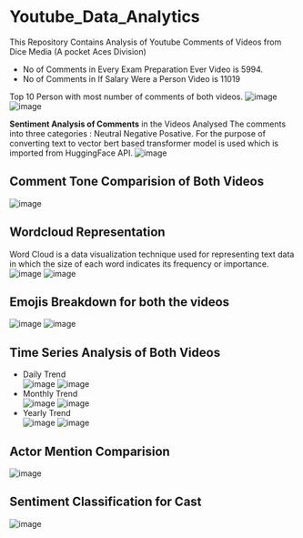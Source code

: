 # Youtube_Data_Analytics
This Repository Contains Analysis of Youtube Comments of Videos from Dice Media (A pocket Aces Division)

- No of Comments in Every Exam Preparation Ever Video is 5994.
- No of Comments in If Salary Were a Person Video is 11019

Top 10 Person with most number of comments of both videos. 
![image](https://user-images.githubusercontent.com/97966698/189532844-ff8204e2-d76b-4e7a-971b-4958b8e4e0ac.png)
![image](https://user-images.githubusercontent.com/97966698/189532889-0225d0a4-a687-4df4-9a48-02986a54dedc.png)

**Sentiment Analysis of Comments** in the Videos
Analysed The comments into three categories : Neutral Negative Posative. For the purpose of converting text to vector bert based transformer model is used which is imported from HuggingFace API.
![image](https://user-images.githubusercontent.com/97966698/189533042-881673ef-2a16-4ed0-8d00-84bc8a6fc53b.png)

## Comment Tone Comparision of Both Videos
![image](https://user-images.githubusercontent.com/97966698/189533078-630a11ce-0936-4ec9-ad06-e1b3efe5ed0c.png)

## Wordcloud Representation 
Word Cloud is a data visualization technique used for representing text data in which the size of each word indicates its frequency or importance.<br>
![image](https://user-images.githubusercontent.com/97966698/189533118-6af0a36f-b220-4af5-bdeb-f4b3816aec7c.png)
![image](https://user-images.githubusercontent.com/97966698/189533126-57ae5a47-bbcb-458c-90e9-6e873c38d40c.png)

## Emojis Breakdown for both the videos
![image](https://user-images.githubusercontent.com/97966698/189533151-106f9370-115e-4bdd-8808-c1ad823b303e.png)
![image](https://user-images.githubusercontent.com/97966698/189533168-634b8a59-7a7f-441a-9651-c6a5ac5177b9.png)

## Time Series Analysis of Both Videos 
- Daily Trend <br>
  ![image](https://user-images.githubusercontent.com/97966698/189533189-e74b04c0-c5d0-4233-b87b-ee8872dbde79.png)
  ![image](https://user-images.githubusercontent.com/97966698/189533201-12b5da52-eff2-4c05-951f-4957e7418fa8.png)
- Monthly Trend <br>
  ![image](https://user-images.githubusercontent.com/97966698/189533273-83858317-1d91-4102-ab86-470f507890d0.png)
  ![image](https://user-images.githubusercontent.com/97966698/189533292-9604e92d-0d8e-4da0-818b-c380791ab8c6.png)
- Yearly Trend <br>
  ![image](https://user-images.githubusercontent.com/97966698/189533326-7a130c02-9dc3-4eb9-9e47-6bbb102116c7.png)
  ![image](https://user-images.githubusercontent.com/97966698/189533338-7dacd79f-3f67-4353-a358-c74940081e16.png)

## Actor Mention Comparision
![image](https://user-images.githubusercontent.com/97966698/189533458-f8f200c2-3fab-4547-b085-2f0cd393f98a.png)

## Sentiment Classification for Cast
![image](https://user-images.githubusercontent.com/97966698/189533508-ac6eaa6b-a82a-4da9-9371-aec3282c08d0.png)




